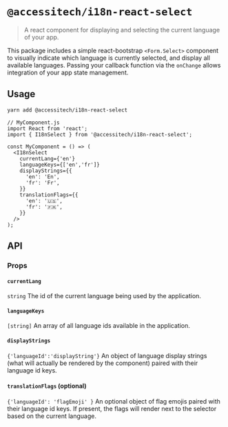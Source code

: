 # `@accessitech/i18n-react-select`

> A react component for displaying and selecting the current language of your app.

This package includes a simple react-bootstrap `<Form.Select>` component to visually indicate which language is currently selected, and display all available languages. Passing your callback function via the `onChange` allows integration of your app state management.

## Usage

```bash
yarn add @accessitech/i18n-react-select
```

```JS
// MyComponent.js
import React from 'react';
import { I18nSelect } from '@accessitech/i18n-react-select';

const MyComponent = () => (
  <I18nSelect
    currentLang={'en'}
    languageKeys={['en','fr']}
    displayStrings={{
      'en': 'En',
      'fr': 'Fr',
    }}
    translationFlags={{
      'en': '🇺🇸',
      'fr': '🇫🇷',
    }}
  />
);
```

## API

### Props

#### `currentLang`

`string` The id of the current language being used by the application.

#### `languageKeys`

`[string]` An array of all language ids available in the application.

#### `displayStrings`

`{'languageId':'displayString'}` An object of language display strings (what will actually be rendered by the component) paired with their language id keys.

#### `translationFlags` (optional)

`{'languageId': 'flagEmoji' }` An optional object of flag emojis paired with their language id keys. If present, the flags will render next to the selector based on the current language.
